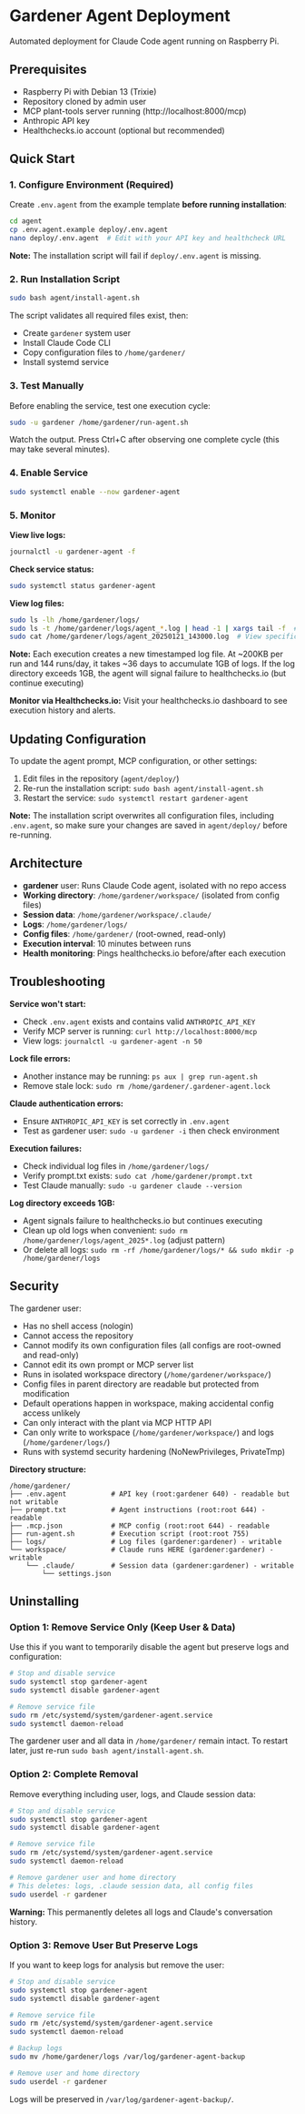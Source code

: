 # Gardener Agent Deployment

Automated deployment for Claude Code agent running on Raspberry Pi.

## Prerequisites

- Raspberry Pi with Debian 13 (Trixie)
- Repository cloned by admin user
- MCP plant-tools server running (http://localhost:8000/mcp)
- Anthropic API key
- Healthchecks.io account (optional but recommended)

## Quick Start

### 1. Configure Environment (Required)

Create `.env.agent` from the example template **before running installation**:

```bash
cd agent
cp .env.agent.example deploy/.env.agent
nano deploy/.env.agent  # Edit with your API key and healthcheck URL
```

**Note:** The installation script will fail if `deploy/.env.agent` is missing.

### 2. Run Installation Script

```bash
sudo bash agent/install-agent.sh
```

The script validates all required files exist, then:
- Create `gardener` system user
- Install Claude Code CLI
- Copy configuration files to `/home/gardener/`
- Install systemd service

### 3. Test Manually

Before enabling the service, test one execution cycle:

```bash
sudo -u gardener /home/gardener/run-agent.sh
```

Watch the output. Press Ctrl+C after observing one complete cycle (this may take several minutes).

### 4. Enable Service

```bash
sudo systemctl enable --now gardener-agent
```

### 5. Monitor

**View live logs:**
```bash
journalctl -u gardener-agent -f
```

**Check service status:**
```bash
sudo systemctl status gardener-agent
```

**View log files:**
```bash
sudo ls -lh /home/gardener/logs/
sudo ls -t /home/gardener/logs/agent_*.log | head -1 | xargs tail -f  # Follow latest
sudo cat /home/gardener/logs/agent_20250121_143000.log  # View specific log
```

**Note:** Each execution creates a new timestamped log file. At ~200KB per run and 144 runs/day, it takes ~36 days to accumulate 1GB of logs. If the log directory exceeds 1GB, the agent will signal failure to healthchecks.io (but continue executing)

**Monitor via Healthchecks.io:**
Visit your healthchecks.io dashboard to see execution history and alerts.

## Updating Configuration

To update the agent prompt, MCP configuration, or other settings:

1. Edit files in the repository (`agent/deploy/`)
2. Re-run the installation script: `sudo bash agent/install-agent.sh`
3. Restart the service: `sudo systemctl restart gardener-agent`

**Note:** The installation script overwrites all configuration files, including `.env.agent`, so make sure your changes are saved in `agent/deploy/` before re-running.

## Architecture

- **gardener** user: Runs Claude Code agent, isolated with no repo access
- **Working directory**: `/home/gardener/workspace/` (isolated from config files)
- **Session data**: `/home/gardener/workspace/.claude/`
- **Logs**: `/home/gardener/logs/`
- **Config files**: `/home/gardener/` (root-owned, read-only)
- **Execution interval**: 10 minutes between runs
- **Health monitoring**: Pings healthchecks.io before/after each execution

## Troubleshooting

**Service won't start:**
- Check `.env.agent` exists and contains valid `ANTHROPIC_API_KEY`
- Verify MCP server is running: `curl http://localhost:8000/mcp`
- View logs: `journalctl -u gardener-agent -n 50`

**Lock file errors:**
- Another instance may be running: `ps aux | grep run-agent.sh`
- Remove stale lock: `sudo rm /home/gardener/.gardener-agent.lock`

**Claude authentication errors:**
- Ensure `ANTHROPIC_API_KEY` is set correctly in `.env.agent`
- Test as gardener user: `sudo -u gardener -i` then check environment

**Execution failures:**
- Check individual log files in `/home/gardener/logs/`
- Verify prompt.txt exists: `sudo cat /home/gardener/prompt.txt`
- Test Claude manually: `sudo -u gardener claude --version`

**Log directory exceeds 1GB:**
- Agent signals failure to healthchecks.io but continues executing
- Clean up old logs when convenient: `sudo rm /home/gardener/logs/agent_2025*.log` (adjust pattern)
- Or delete all logs: `sudo rm -rf /home/gardener/logs/* && sudo mkdir -p /home/gardener/logs`

## Security

The gardener user:
- Has no shell access (nologin)
- Cannot access the repository
- Cannot modify its own configuration files (all configs are root-owned and read-only)
- Cannot edit its own prompt or MCP server list
- Runs in isolated workspace directory (`/home/gardener/workspace/`)
- Config files in parent directory are readable but protected from modification
- Default operations happen in workspace, making accidental config access unlikely
- Can only interact with the plant via MCP HTTP API
- Can only write to workspace (`/home/gardener/workspace/`) and logs (`/home/gardener/logs/`)
- Runs with systemd security hardening (NoNewPrivileges, PrivateTmp)

**Directory structure:**
```
/home/gardener/
├── .env.agent           # API key (root:gardener 640) - readable but not writable
├── prompt.txt           # Agent instructions (root:root 644) - readable
├── .mcp.json            # MCP config (root:root 644) - readable
├── run-agent.sh         # Execution script (root:root 755)
├── logs/                # Log files (gardener:gardener) - writable
└── workspace/           # Claude runs HERE (gardener:gardener) - writable
    └── .claude/         # Session data (gardener:gardener) - writable
        └── settings.json
```

## Uninstalling

### Option 1: Remove Service Only (Keep User & Data)

Use this if you want to temporarily disable the agent but preserve logs and configuration:

```bash
# Stop and disable service
sudo systemctl stop gardener-agent
sudo systemctl disable gardener-agent

# Remove service file
sudo rm /etc/systemd/system/gardener-agent.service
sudo systemctl daemon-reload
```

The gardener user and all data in `/home/gardener/` remain intact. To restart later, just re-run `sudo bash agent/install-agent.sh`.

### Option 2: Complete Removal

Remove everything including user, logs, and Claude session data:

```bash
# Stop and disable service
sudo systemctl stop gardener-agent
sudo systemctl disable gardener-agent

# Remove service file
sudo rm /etc/systemd/system/gardener-agent.service
sudo systemctl daemon-reload

# Remove gardener user and home directory
# This deletes: logs, .claude session data, all config files
sudo userdel -r gardener
```

**Warning:** This permanently deletes all logs and Claude's conversation history.

### Option 3: Remove User But Preserve Logs

If you want to keep logs for analysis but remove the user:

```bash
# Stop and disable service
sudo systemctl stop gardener-agent
sudo systemctl disable gardener-agent

# Remove service file
sudo rm /etc/systemd/system/gardener-agent.service
sudo systemctl daemon-reload

# Backup logs
sudo mv /home/gardener/logs /var/log/gardener-agent-backup

# Remove user and home directory
sudo userdel -r gardener
```

Logs will be preserved in `/var/log/gardener-agent-backup/`.
